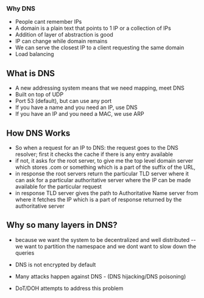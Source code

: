### Why DNS
- People cant remember IPs
- A domain is a plain text that points to 1 IP or a collection of IPs
- Addition of layer of abstraction is good
- IP can change while domain remains
- We can serve the closest IP to a client requesting the same domain
- Load balancing

## What is DNS
- A new addressing system means that we need mapping, meet DNS
- Built on top of UDP
- Port 53 (default), but can use any port
- If you have a name and you need an IP, use DNS
- If you have an IP and you need a MAC, we use ARP

## How DNS Works
- So when a request for an IP to DNS: the request goes to the DNS resolver; first it checks the cache if there is any entry available
- if not, it asks for the root server, to give me the top level domain server which stores .com or something which is a part of the suffix of the URL, 
- in response the root servers return the particular TLD server where it can ask for a particular authoritative server where the IP can be made available for the particular request
- in response TLD server gives the path to Authoritative Name server from where it fetches the IP which is a part of response returned by the authoritative server

## Why so many layers in DNS?
- because we want the system to be decentralized and well distributed -- we want to partition the namespace and we dont want to slow down the queries

- DNS is not encrypted by default
- Many attacks happen against DNS - (DNS hijacking/DNS poisoning)
- DoT/DOH attempts to address this problem